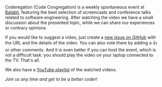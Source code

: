 Coderegation (Code Congregation) is a weekly spontaneous event at [Balabit](https://career.balabit.com/en), featuring the best selection of screencasts and conference talks related to software engineering. After watching the video we have a small discussion about the presented topic, while we can share our experiences or contrary opinions.

If you would like to suggest a video, just create a [new issue on GitHub](https://github.com/balabit/coderegation/issues?q=is%3Aopen+sort%3Acomments-desc) with the URL and the details of the video. You can also vote there by adding a :+1: or other comments. And it is even better if you can host the event, which is not a difficult task: you should play the video on your laptop connected to the TV. That's all.

We also have a [YouTube playlist](https://www.youtube.com/playlist?list=PLUa_16Jxqfa0wo3_u8W2uNomtHr-w7fc0) of the watched videos.

*Join us any time and get to be a better coder!*
